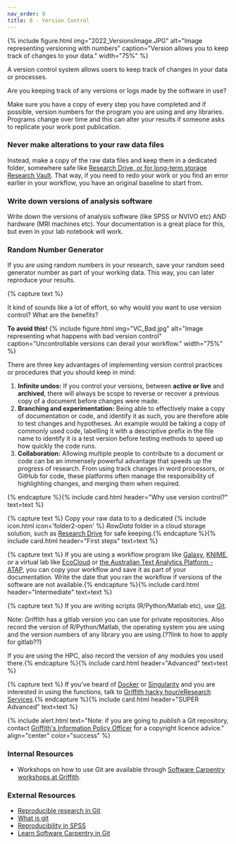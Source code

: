 ```yaml
---
nav_order: 9
title: 8 - Version Control
---
```

{% include figure.html img="2022_VersionsImage.JPG" alt="Image representing versioning with numbers" caption="Version allows you to keep track of changes to your data." width="75%" %}

A version control system allows users to keep track of changes in your data or processes.

Are you keeping track of any versions or logs made by the software in use?

Make sure you have a copy of every step you have completed and if possible, version numbers for the program you are using and any libraries. Programs change over time and this can alter your results if someone asks to replicate your work post publication.


### Never make alterations to your raw data files

Instead, make a copy of the raw data files and keep them in a dedicated folder, somewhere safe like [Research Drive, or for long-term storage Research Vault](https://research-storage.griffith.edu.au/). That way, if you need to redo your work or you find an error earlier in your workflow, you have an original baseline to start from.

### Write down versions of analysis software

Write down the versions of analysis software (like SPSS or NVIVO etc) AND hardware (MRI machines etc). Your documentation is a great place for this, but even in your lab notebook will work.

### Random Number Generator

If you are using random numbers in your research, save your random seed generator number as part of your working data. This way, you can later reproduce your results.

{% capture text %}

It kind of sounds like a lot of effort, so why would you want to use version control? What are the benefits? 

**To avoid this!**
{% include figure.html img="VC_Bad.jpg" alt="Image representing what happens with bad version control" caption="Uncontrollable versions can derail your workflow." width="75%" %}

There are three key advantages of implementing version control practices or procedures that you should keep in mind:
1. **Infinite undos:** If you control your versions, between **active or live** and **archived**, there will always be scope to reverse or recover a previous copy of a document before changes were made.
2. **Branching and experimentation:** Being able to effectively make a copy of documentation or code, and identify it as such, you are therefore able to test changes and hypotheses. An example would be taking a copy of commonly used code, labelling it with a descriptive prefix in the file name to identify it is a test version before testing methods to speed up how quickly the code runs.
3. **Collaboration:** Allowing multiple people to contribute to a document or code can be an immensely powerful advantage that speeds up the progress of research. From using track changes in word processors, or GitHub for code, these platforms often manage the responsibility of highlighting changes, and merging them when required. 

{% endcapture %}{% include card.html header="Why use version control?" text=text %}

{% capture text %}
Copy your raw data to to a dedicated {% include icon.html icon='folder2-open' %} *RawData* folder in a cloud storage solution, such as [Research Drive](https://research-storage.griffith.edu.au/) for safe keeping.{% endcapture %}{% include card.html header="First steps" text=text %}

{% capture text %}
If you are using a workflow program like [Galaxy](https://usegalaxy.org.au/), [KNIME](https://www.knime.com/), or a virtual lab like [EcoCloud](https://ecocloud.org.au/) or [the Australian Text Analytics Platform - ATAP](https://www.atap.edu.au/), you can copy your workflow and save it as part of your documentation. Write the date that you ran the workflow if versions of the software are not available.{% endcapture %}{% include card.html header="Intermediate" text=text %}

{% capture text %}
If you are writing scripts (R/Python/Matlab etc), use [Git](https://git-scm.com/).

Note:
Griffith has a gitlab version you can use for private repositories. Also record the version of R/Python/Matlab, the operating system you are using and the version numbers of any library you are using.(??link to how to apply for gitlab??)

If you are using the HPC, also record the version of any modules you used there.{% endcapture %}{% include card.html header="Advanced" text=text %}

{% capture text %}
If you’ve heard of [Docker](https://www.docker.com/) or [Singularity](https://docs.sylabs.io/guides/latest/user-guide/#) and you are interested in using the functions, talk to [Griffith hacky hour/eResearch Services](https://www.griffith.edu.au/eresearch-services).{% endcapture %}{% include card.html header="SUPER Advanced" text=text %}

{% include alert.html text="Note: if you are going to *publish* a Git repository, contact [Griffith's Information Policy Officer](https://www.griffith.edu.au/copyright-matters) for a copyright licence advice." align="center" color="success" %}

### Internal Resources

* Workshops on how to use Git are available through [Software Carpentry workshops at Griffith](https://www.griffith.edu.au/eresearch-services/hacky-hour).

### External Resources

* [Reproducible research in Git ](https://nbis-reproducible-research.readthedocs.io/en/latest/git/)
* [What is git](https://opensource.com/resources/what-is-git)
* [Reproducibility in SPSS](https://andrewpwheeler.wordpress.com/2012/03/20/making-a-reproducible-example-in-spss/)
* [Learn Software Carpentry in Git](http://swcarpentry.github.io/git-novice)
